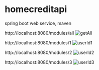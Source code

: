 # homecreditapi
spring boot web service,
maven





http://localhost:8080/modules/all
![getAll](https://user-images.githubusercontent.com/13256900/61255746-191f7080-a794-11e9-8a2e-e0cdaf5340c2.jpg)





http://localhost:8080/modules/1
![userId1](https://user-images.githubusercontent.com/13256900/61255823-77e4ea00-a794-11e9-9b8c-201ef4fd4cda.jpg)





http://localhost:8080/modules/2
![userId2](https://user-images.githubusercontent.com/13256900/61255828-7c110780-a794-11e9-8c42-266b2fdfa03b.jpg)





http://localhost:8080/modules/3
![userId3](https://user-images.githubusercontent.com/13256900/61255832-803d2500-a794-11e9-85f4-6423e8c85361.jpg)
